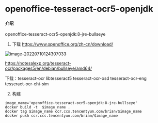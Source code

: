 # openoffice-tesseract-ocr5-openjdk

#### 介绍
openoffice-tesseract-ocr5-openjdk:8-jre-bullseye

1. 下载
https://www.openoffice.org/zh-cn/download/

![image-20220710124307033](https://brianhsiung.oss-cn-hangzhou.aliyuncs.com/img/image-20220710124307033.png)

https://notesalexp.org/tesseract-ocr/packages5/en/debian/bullseye/amd64/

下载：tesseract-ocr libtesseract5 tesseract-ocr-osd tesseract-ocr-eng tesseract-ocr-chi-sim 

2. 构建

```shell
image_name='openoffice-tesseract-ocr5-openjdk:8-jre-bullseye'
docker build -t  $image_name .
docker tag $image_name ccr.ccs.tencentyun.com/brian/$image_name
docker push ccr.ccs.tencentyun.com/brian/$image_name
```


